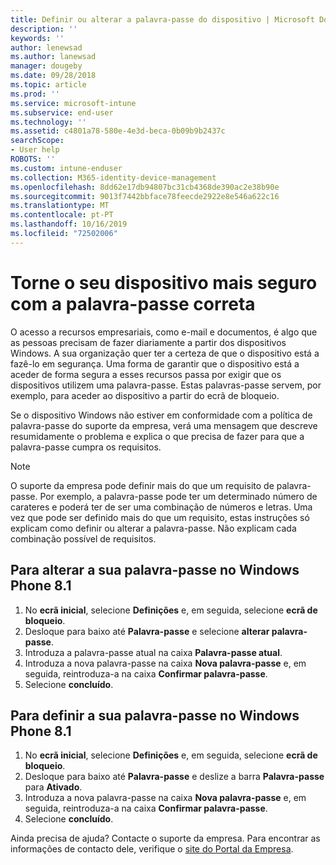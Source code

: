 ```yaml
---
title: Definir ou alterar a palavra-passe do dispositivo | Microsoft Docs
description: ''
keywords: ''
author: lenewsad
ms.author: lanewsad
manager: dougeby
ms.date: 09/28/2018
ms.topic: article
ms.prod: ''
ms.service: microsoft-intune
ms.subservice: end-user
ms.technology: ''
ms.assetid: c4801a78-580e-4e3d-beca-0b09b9b2437c
searchScope:
- User help
ROBOTS: ''
ms.custom: intune-enduser
ms.collection: M365-identity-device-management
ms.openlocfilehash: 8dd62e17db94807bc31cb4368de390ac2e38b90e
ms.sourcegitcommit: 9013f7442bbface78feecde2922e8e546a622c16
ms.translationtype: MT
ms.contentlocale: pt-PT
ms.lasthandoff: 10/16/2019
ms.locfileid: "72502006"
---
```

# <a name="make-your-device-safer-with-the-right-password"></a>Torne o seu dispositivo mais seguro com a palavra-passe correta

O acesso a recursos empresariais, como e-mail e documentos, é algo que as pessoas precisam de fazer diariamente a partir dos dispositivos Windows. A sua organização quer ter a certeza de que o dispositivo está a fazê-lo em segurança. Uma forma de garantir que o dispositivo está a aceder de forma segura a esses recursos passa por exigir que os dispositivos utilizem uma palavra-passe. Estas palavras-passe servem, por exemplo, para aceder ao dispositivo a partir do ecrã de bloqueio.

Se o dispositivo Windows não estiver em conformidade com a política de palavra-passe do suporte da empresa, verá uma mensagem que descreve resumidamente o problema e explica o que precisa de fazer para que a palavra-passe cumpra os requisitos.

> [!Note]
> O suporte da empresa pode definir mais do que um requisito de palavra-passe. Por exemplo, a palavra-passe pode ter um determinado número de carateres e poderá ter de ser uma combinação de números e letras. Uma vez que pode ser definido mais do que um requisito, estas instruções só explicam como definir ou alterar a palavra-passe. Não explicam cada combinação possível de requisitos.

## <a name="to-change-your-password-on-windows-phone-81"></a>Para alterar a sua palavra-passe no Windows Phone 8.1

1. No **ecrã inicial**, selecione **Definições** e, em seguida, selecione **ecrã de bloqueio**.
2. Desloque para baixo até **Palavra-passe** e selecione **alterar palavra-passe**.
3. Introduza a palavra-passe atual na caixa **Palavra-passe atual**.
4. Introduza a nova palavra-passe na caixa **Nova palavra-passe** e, em seguida, reintroduza-a na caixa **Confirmar palavra-passe**.
4. Selecione **concluído**.

## <a name="to-set-your-password-on-windows-phone-81"></a>Para definir a sua palavra-passe no Windows Phone 8.1

1. No **ecrã inicial**, selecione **Definições** e, em seguida, selecione **ecrã de bloqueio**.
2. Desloque para baixo até **Palavra-passe** e deslize a barra **Palavra-passe** para **Ativado**.
3. Introduza a nova palavra-passe na caixa **Nova palavra-passe** e, em seguida, reintroduza-a na caixa **Confirmar palavra-passe**.
4. Selecione **concluído**.

Ainda precisa de ajuda? Contacte o suporte da empresa. Para encontrar as informações de contacto dele, verifique o [site do Portal da Empresa](https://go.microsoft.com/fwlink/?linkid=2010980).
